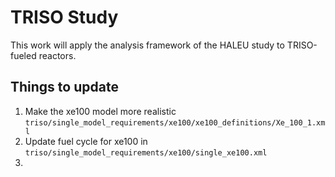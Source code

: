 # TRISO Study
This work will apply the analysis framework of the HALEU study to TRISO-fueled reactors.

## Things to update
1. Make the xe100 model more realistic `triso/single_model_requirements/xe100/xe100_definitions/Xe_100_1.xml`
2. Update fuel cycle for xe100 in `triso/single_model_requirements/xe100/single_xe100.xml`
3.